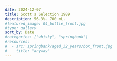 ```yaml
---
date: 2024-12-07
title: Scott's Selection 1989
description: 56.3%. 700 mL.
#featured_image: 04_bottle_front.jpg
#type: gallery
sort_by: Date
#categories: ["whisky", "springbank"]
#resources:
#  - src: springbank/aged_32_years/box_front.jpg
#    title: "anyway"
---
```

